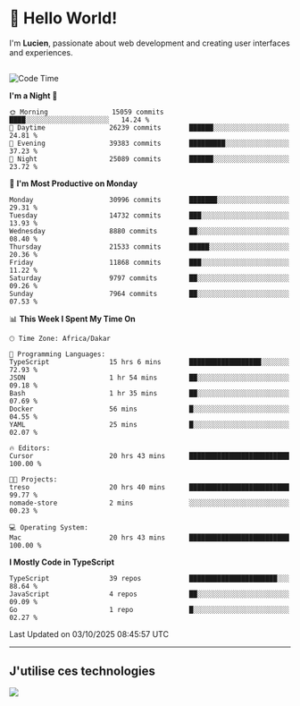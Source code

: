 # 👋 Hello World!

I'm **Lucien**, passionate about web development and creating user interfaces and experiences.

##

<!--START_SECTION:waka-->
![Code Time](http://img.shields.io/badge/Code%20Time-3%2C921%20hrs%2018%20mins-blue)

**I'm a Night 🦉** 

```text
🌞 Morning                15059 commits       ████░░░░░░░░░░░░░░░░░░░░░   14.24 % 
🌆 Daytime                26239 commits       ██████░░░░░░░░░░░░░░░░░░░   24.81 % 
🌃 Evening                39383 commits       █████████░░░░░░░░░░░░░░░░   37.23 % 
🌙 Night                  25089 commits       ██████░░░░░░░░░░░░░░░░░░░   23.72 % 
```
📅 **I'm Most Productive on Monday** 

```text
Monday                   30996 commits       ███████░░░░░░░░░░░░░░░░░░   29.31 % 
Tuesday                  14732 commits       ███░░░░░░░░░░░░░░░░░░░░░░   13.93 % 
Wednesday                8880 commits        ██░░░░░░░░░░░░░░░░░░░░░░░   08.40 % 
Thursday                 21533 commits       █████░░░░░░░░░░░░░░░░░░░░   20.36 % 
Friday                   11868 commits       ███░░░░░░░░░░░░░░░░░░░░░░   11.22 % 
Saturday                 9797 commits        ██░░░░░░░░░░░░░░░░░░░░░░░   09.26 % 
Sunday                   7964 commits        ██░░░░░░░░░░░░░░░░░░░░░░░   07.53 % 
```


📊 **This Week I Spent My Time On** 

```text
🕑︎ Time Zone: Africa/Dakar

💬 Programming Languages: 
TypeScript               15 hrs 6 mins       ██████████████████░░░░░░░   72.93 % 
JSON                     1 hr 54 mins        ██░░░░░░░░░░░░░░░░░░░░░░░   09.18 % 
Bash                     1 hr 35 mins        ██░░░░░░░░░░░░░░░░░░░░░░░   07.69 % 
Docker                   56 mins             █░░░░░░░░░░░░░░░░░░░░░░░░   04.55 % 
YAML                     25 mins             █░░░░░░░░░░░░░░░░░░░░░░░░   02.07 % 

🔥 Editors: 
Cursor                   20 hrs 43 mins      █████████████████████████   100.00 % 

🐱‍💻 Projects: 
treso                    20 hrs 40 mins      █████████████████████████   99.77 % 
nomade-store             2 mins              ░░░░░░░░░░░░░░░░░░░░░░░░░   00.23 % 

💻 Operating System: 
Mac                      20 hrs 43 mins      █████████████████████████   100.00 % 
```

**I Mostly Code in TypeScript** 

```text
TypeScript               39 repos            ██████████████████████░░░   88.64 % 
JavaScript               4 repos             ██░░░░░░░░░░░░░░░░░░░░░░░   09.09 % 
Go                       1 repo              █░░░░░░░░░░░░░░░░░░░░░░░░   02.27 % 
```




 Last Updated on 03/10/2025 08:45:57 UTC
<!--END_SECTION:waka-->
---

## J'utilise ces technologies

<p align="left">
  <a href="https://skillicons.dev">
    <img src="https://skillicons.dev/icons?i=ts,js,go,ruby,css,scss,tailwind,react,vite,nextjs,docker,figma,ableton" />
  </a>
</p>

